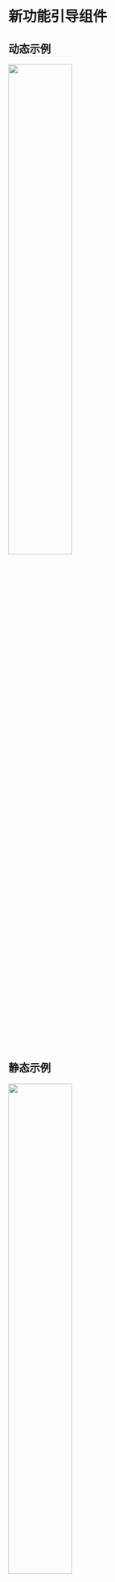 # 新功能引导组件

## 动态示例

<img src="./media/HLBGuide-Example.gif" width="50%" height="50%">

## 静态示例

<img src="./media/HLBGuide-Example.jpg" width="50%" height="50%">

## 集成 HLBGuide

在 Podfile 中添加：  

```
pod 'HLBGuide'
```

## HLBGuide 的设计思想

> 为了能达到较高的自定义度，`HLBGuide` 的使用方式稍复杂，建议使用前先看看设计思想。（借鉴了 UITableview 的设计模式）

#### 自定义 UI 的方式

类似使用 `UITableviewController` 和 `UITableviewCell` 创建和管理自定义 cell，使用 `HLBGuide` 时，需要创建 **HLBFocusedWithDialogViewController** 和 **HLBDialogView** 的子类，来创建自定义的会话框 UI 并管理相关点击事件。不同的是，一个 `UITableviewController` 管理多个 `UITableviewCell` 子类的实例，而 `HLBFocusedWithDialogViewController` 只管理一个 `HLBDialogView` 子类的实例。  

#### 通过代理传入自定义的 HLBDialogView 子类

类似 `UITableViewDataSource` 为 `UITableviewController` 提供当前要显示的自定义 cell，使用 `HLBGuide` 时，通过遵守 **HLBFocusedWithDialogViewControllerDelegate** 协议来告知 `HLBFocusedWithDialogViewController` 使用哪个自定义的 `HLBDialogView` 子类。

#### 使用 `HLBFocusedWithDialogManager` 管理多个引导页

`HLBFocusedWithDialogManager` 内部管理着一个 window，这个 window 是展示自定义引导页的容器。  

`HLBFocusedWithDialogManager` 内部用一个数组来管理多个*引导页*（即 `HLBFocusedWithDialogViewController` 子类的实例）。使用 `-addFocusedWithDialogVC:` 方法来添加引导页，完成添加后，调用 `-show:` 来开始展示引导页。  

展示下一个引导页也是调用 `-show:` 方法，至于如何触发“展示下一个引导”需自行决定，并在 `HLBFocusedWithDialogViewController` 子类的相应的点击事件中调用 `-show:` 方法即可。

## HLBGuide 的使用方法

在 `HLBDialogView` 中添加自定义 UI ， 在 `HLBFocusedWithDialogViewController` 添加点击事件。如示例中的 `MyFocusedWithDialogViewController` 和 `MyDialogView`。  

需要注意的是， `HLBDialogView` 子类的控件需添加到的 `contentView` 中。

<img src="./media/subclass-example.jpg" width="50%" height="50%">

**然后就可以按下述步骤添加和展示引导页了：**

#### 创建引导页

初始化自定义的引导页，并遵守和实现 `HLBFocusedWithDialogViewControllerDelegate` 代理，以将自定义会话框的 `Class` 传入。

#### 将创建好的引导页添加到 `HLBFocusedWithDialogManager` 中

```
[[HLBFocusedWithDialogManager sharedInstance] addFocusedWithDialogVC:focusedWithDialogVC];
```

#### 最后开始展示引导页

```
[[HLBFocusedWithDialogManager sharedInstance] show];
```

## HLBFocusedWithDialogManager 的其他属性

#### 使用 windowLevel 设置蒙层 window 的层级

```objc
/// 指定蒙层 window 的级别
@property(nonatomic) UIWindowLevel windowLevel;
```

#### 使用 showGuideCompleteBlock 添加引导结束的回调

``` objc
/// 引导结束后的回调
@property(nonatomic, copy) HLBShowGuideCompleteBlock showGuideCompleteBlock;
```

#### 说明

详细的使用示例可参考 `HLBGuideExample` 示例工程中的 `MyExampleViewController.m`。

## UI 层级讲解：示例 app 中 UI 的层级结构

#### 总览

<img src="./media/reveal-all.jpg" width="50%" height="50%">

在新建的 `window` 上，有两个子 view，一个是带透明镂空的 `HLBFocusedView`；另一个是带三角形指示器的 `MyDialogView`，它继承自 `HLBDialogView`。  

此 `window` 的 `rootViewController` 为当前引导页对应的控制器 `MyFocusedWithDialogViewController`，它继承自组件中的 `HLBFocusedWithDialogViewController`，管理着上述的 `HLBFocusedView` 和 `MyDialogView`。   

#### HLBFocusedView

带透明镂空的蒙层，是使用 `UIBezierPath` 的 `bezierPathByReversingPath` 对矩形做的反向路径绘制。  

它可直接使用，无需自定义。  

<img src="./media/reveal-focusedView.jpg" width="50%" height="50%">

#### MyDialogView

带三角形指示器的会话框（由于三角形是在 layer 上绘制的，所以在 reveal 中没有显示）。  

`MyDialogView` 继承自 `HLBDialogView`，子类可在 `contentView` 上添加自定义控件（如本示例中的 UILabel 和 UIButton）。

<img src="./media/reveal-dialogView.jpg" width="50%" height="50%">
